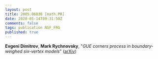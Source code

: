 ```yaml
---
layout: post
title: 2005.06836 [math.PR]
date: 2020-05-14T09:31:50Z
comments: false
tags: publication NSF_FRG
published: true
---
```


<b>Evgeni Dimitrov</b>, <b>Mark Rychnovsky</b>, "<i>GUE corners process in boundary-weighed six-vertex models</i>" ([arXiv](http://arxiv.org/abs/2005.06836v1))
